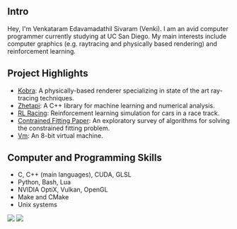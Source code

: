 ## Intro

Hey, I'm Venkataram Edavamadathil Sivaram (Venki). I am an avid computer programmer currently studying at UC San Diego. My main interests include computer graphics (e.g. raytracing and physically based rendering) and reinforcement learning.

## Project Highlights

- [Kobra](https://github.com/vedavamadathil/kobra): A physically-based renderer specializing in state of the art ray-tracing techniques.
- [Zhetapi](https://github.com/vedavamadathil/zhetapi): A C++ library for machine learning and numerical analysis.
- [RL Racing](https://github.com/vedavamadathil/rl-racing): Reinforcement learning simulation for cars in a race track.
- [Contrained Fitting Paper](https://github.com/vedavamadathil/constrained-fitting): An exploratory survey of algorithms for solving the constrained fitting problem.
- [Vm](https://github.com/vedavamadathil/vm): An 8-bit virtual machine.


## Computer and Programming Skills

- C, C++ (main languages), CUDA, GLSL
- Python, Bash, Lua
- NVIDIA OptiX, Vulkan, OpenGL
- Make and CMake
- Unix systems

![](https://github-readme-stats.vercel.app/api?username=vedavamadathil&show_icons=true&line_height=35) ![](https://github-readme-stats.vercel.app/api/top-langs/?username=vedavamadathil&hide_title=true)
